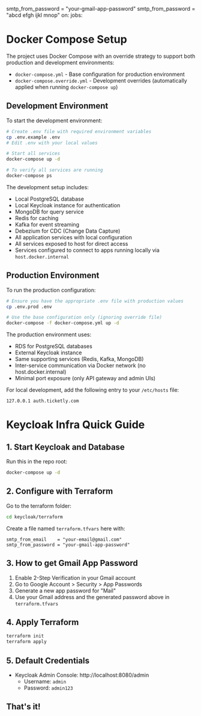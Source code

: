 smtp_from_password = "your-gmail-app-password"
smtp_from_password = "abcd efgh ijkl mnop"
on:
jobs:

# Docker Compose Setup

The project uses Docker Compose with an override strategy to support both production and development environments:

- `docker-compose.yml` - Base configuration for production environment
- `docker-compose.override.yml` - Development overrides (automatically applied when running `docker-compose up`)

## Development Environment

To start the development environment:

```bash
# Create .env file with required environment variables
cp .env.example .env
# Edit .env with your local values

# Start all services
docker-compose up -d

# To verify all services are running
docker-compose ps
```

The development setup includes:
- Local PostgreSQL database
- Local Keycloak instance for authentication
- MongoDB for query service
- Redis for caching
- Kafka for event streaming
- Debezium for CDC (Change Data Capture)
- All application services with local configuration
- All services exposed to host for direct access
- Services configured to connect to apps running locally via `host.docker.internal`

## Production Environment

To run the production configuration:

```bash
# Ensure you have the appropriate .env file with production values
cp .env.prod .env

# Use the base configuration only (ignoring override file)
docker-compose -f docker-compose.yml up -d
```

The production environment uses:
- RDS for PostgreSQL databases
- External Keycloak instance
- Same supporting services (Redis, Kafka, MongoDB) 
- Inter-service communication via Docker network (no host.docker.internal)
- Minimal port exposure (only API gateway and admin UIs)

For local development, add the following entry to your `/etc/hosts` file:

```
127.0.0.1 auth.ticketly.com
```

# Keycloak Infra Quick Guide

## 1. Start Keycloak and Database

Run this in the repo root:
```bash
docker-compose up -d
```

## 2. Configure with Terraform

Go to the terraform folder:
```bash
cd keycloak/terraform
```
Create a file named `terraform.tfvars` here with:
```hcl
smtp_from_email    = "your-email@gmail.com"
smtp_from_password = "your-gmail-app-password"
```

## 3. How to get Gmail App Password

1. Enable 2-Step Verification in your Gmail account
2. Go to Google Account > Security > App Passwords
3. Generate a new app password for "Mail"
4. Use your Gmail address and the generated password above in `terraform.tfvars`

## 4. Apply Terraform

```bash
terraform init
terraform apply
```

## 5. Default Credentials

- Keycloak Admin Console: http://localhost:8080/admin
  - Username: `admin`
  - Password: `admin123`

## That's it!
